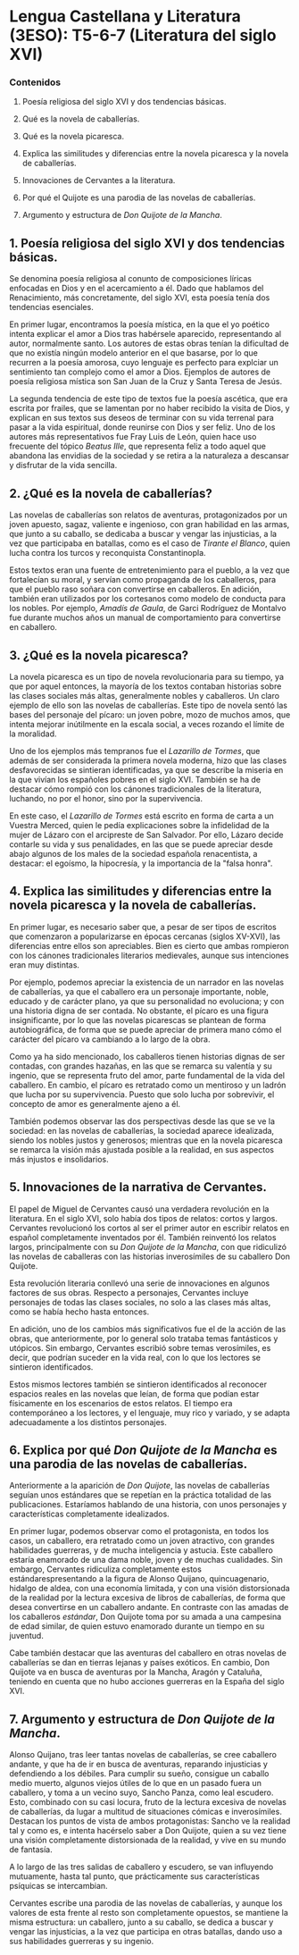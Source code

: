 # Lengua Castellana y Literatura (3ESO): T5-6-7 (Literatura del siglo XVI)

### Contenidos

1. Poesía religiosa del siglo XVI y dos tendencias básicas.

2. Qué es la novela de caballerías.

3. Qué es la novela picaresca.

4. Explica las similitudes y diferencias entre la novela picaresca y la novela de caballerías.

5. Innovaciones de Cervantes a la literatura.

6. Por qué el Quijote es una parodia de las novelas de caballerías.

7. Argumento y estructura de _Don Quijote de la Mancha_.

## 1. Poesía religiosa del siglo XVI y dos tendencias básicas.

Se denomina poesía religiosa al conunto de composiciones líricas enfocadas en Dios y en el acercamiento a él. Dado que hablamos del Renacimiento, más concretamente, del siglo XVI, esta poesía tenía dos tendencias esenciales.

En primer lugar, encontramos la poesía mística, en la que el yo poético intenta explicar el amor a Dios tras habérsele aparecido, representando al autor, normalmente santo. Los autores de estas obras tenían la dificultad de que no existía ningún modelo anterior en el que basarse, por lo que recurren a la poesía amorosa, cuyo lenguaje es perfecto para explciar un sentimiento tan complejo como el amor a Dios. Ejemplos de autores de poesía religiosa mística son San Juan de la Cruz y Santa Teresa de Jesús.

La segunda tendencia de este tipo de textos fue la poesía ascética, que era escrita por frailes, que se lamentan por no haber recibido la visita de Dios, y explican en sus textos sus deseos de terminar con su vida terrenal para pasar a la vida espiritual, donde reunirse con Dios y ser feliz. Uno de los autores más representativos fue Fray Luis de León, quien hace uso frecuente del tópico _Beatus Ille_, que representa feliz a todo aquel que abandona las envidias de la sociedad y se retira a la naturaleza a descansar y disfrutar de la vida sencilla.

## 2. ¿Qué es la novela de caballerías?

Las novelas de caballerías son relatos de aventuras, protagonizados por un joven apuesto, sagaz, valiente e ingenioso, con gran habilidad en las armas, que junto a su caballo, se dedicaba a buscar y vengar las injusticias, a la vez que participaba en batallas, como es el caso de _Tirante el Blanco_, quien lucha contra los turcos y reconquista Constantinopla.

Estos textos eran una fuente de entretenimiento para el pueblo, a la vez que fortalecían su moral, y servían como propaganda de los caballeros, para que el pueblo raso soñara con convertirse en caballeros. En adición, también eran utilizados por los cortesanos como modelo de conducta para los nobles. Por ejemplo, _Amadís de Gaula_, de Garci Rodríguez de Montalvo fue durante muchos años un manual de comportamiento para convertirse en caballero.

## 3. ¿Qué es la novela picaresca?

La novela picaresca es un tipo de novela revolucionaria para su tiempo, ya que por aquel entonces, la mayoría de los textos contaban historias sobre las clases sociales más altas, generalmente nobles y caballeros. Un claro ejemplo de ello son las novelas de caballerías. Este tipo de novela sentó las bases del personaje del pícaro: un joven pobre, mozo de muchos amos, que intenta mejorar inútilmente en la escala social, a veces rozando el límite de la moralidad.

Uno de los ejemplos más tempranos fue el _Lazarillo de Tormes_, que además de ser considerada la primera novela moderna, hizo que las clases desfavorecidas se sintieran identificadas, ya que se describe la miseria en la que vivían los españoles pobres en el siglo XVI. También se ha de destacar cómo rompió con los cánones tradicionales de la literatura, luchando, no por el honor, sino por la supervivencia.

En este caso, el _Lazarillo de Tormes_ está escrito en forma de carta a un Vuestra Merced, quien le pedía explicaciones sobre la infidelidad de la mujer de Lázaro con el arcipreste de San Salvador. Por ello, Lázaro decide contarle su vida y sus penalidades, en las que se puede apreciar desde abajo algunos de los males de la sociedad española renacentista, a destacar: el egoísmo, la hipocresía, y la importancia de la "falsa honra".

## 4. Explica las similitudes y diferencias entre la novela picaresca y la novela de caballerías.

En primer lugar, es necesario saber que, a pesar de ser tipos de escritos que comenzaron a popularizarse en épocas cercanas (siglos XV-XVI), las diferencias entre ellos son apreciables. Bien es cierto que ambas rompieron con los cánones tradicionales literarios medievales, aunque sus intenciones eran muy distintas.

Por ejemplo, podemos apreciar la existencia de un narrador en las novelas de caballerías, ya que el caballero era un personaje importante, noble, educado y de carácter plano, ya que su personalidad no evoluciona; y con una historia digna de ser contada. No obstante, el pícaro es una figura insignificante, por lo que las novelas picarescas se plantean de forma autobiográfica, de forma que se puede apreciar de primera mano cómo el carácter del pícaro va cambiando a lo largo de la obra.

Como ya ha sido mencionado, los caballeros tienen historias dignas de ser contadas, con grandes hazañas, en las que se remarca su valentía y su ingenio, que se representa fruto del amor, parte fundamental de la vida del caballero. En cambio, el pícaro es retratado como un mentiroso y un ladrón que lucha por su supervivencia. Puesto que solo lucha por sobrevivir, el concepto de amor es generalmente ajeno a él.

También podemos observar las dos perspectivas desde las que se ve la sociedad: en las novelas de caballerías, la sociedad aparece idealizada, siendo los nobles justos y generosos; mientras que en la novela picaresca se remarca la visión más ajustada posible a la realidad, en sus aspectos más injustos e insolidarios.

## 5. Innovaciones de la narrativa de Cervantes.

El papel de Miguel de Cervantes causó una verdadera revolución en la literatura. En el siglo XVI, solo había dos tipos de relatos: cortos y largos. Cervantes revolucionó los cortos al ser el primer autor en escribir relatos en español completamente inventados por él. También reinventó los relatos largos, principalmente con su _Don Quijote de la Mancha_, con que ridiculizó las novelas de caballeras con las historias inverosímiles de su caballero Don Quijote.

Esta revolución literaria conllevó una serie de innovaciones en algunos factores de sus obras. Respecto a personajes, Cervantes incluye personajes de todas las clases sociales, no solo a las clases más altas, como se había hecho hasta entonces.

En adición, uno de los cambios más significativos fue el de la acción de las obras, que anteriormente, por lo general solo trataba temas fantásticos y utópicos. Sin embargo, Cervantes escribió sobre temas verosímiles, es decir, que podrían suceder en la vida real, con lo que los lectores se sintieron identificados.

Estos mismos lectores también se sintieron identificados al reconocer espacios reales en las novelas que leían, de forma que podían estar físicamente en los escenarios de estos relatos. El tiempo era contemporáneo a los lectores, y el lenguaje, muy rico y variado, y se adapta adecuadamente a los distintos personajes.

## 6. Explica por qué _Don Quijote de la Mancha_ es una parodia de las novelas de caballerías.

Anteriormente a la aparición de _Don Quijote_, las novelas de caballerías seguían unos estándares que se repetían en la práctica totalidad de las publicaciones. Estaríamos hablando de una historia, con unos personajes y características completamente idealizados.

En primer lugar, podemos observar como el protagonista, en todos los casos, un caballero, era retratado como un joven atractivo, con grandes habilidades guerreras, y de mucha inteligencia y astucia. Este caballero estaría enamorado de una dama noble, joven y de muchas cualidades. Sin embargo, Cervantes ridiculiza completamente estos estándarespresentando a la figura de Alonso Quijano, quincuagenario, hidalgo de aldea, con una economía limitada, y con una visión distorsionada de la realidad por la lectura excesiva de libros de caballerías, de forma que desea convertirse en un caballero andante. En contraste con las amadas de los caballeros _estándar_, Don Quijote toma por su amada a una campesina de edad similar, de quien estuvo enamorado durante un tiempo en su juventud.

Cabe también destacar que las aventuras del caballero en otras novelas de caballerías se dan en tierras lejanas y países exóticos. En cambio, Don Quijote va en busca de aventuras por la Mancha, Aragón y Cataluña, teniendo en cuenta que no hubo acciones guerreras en la España del siglo XVI.

## 7. Argumento y estructura de _Don Quijote de la Mancha_.

Alonso Quijano, tras leer tantas novelas de caballerías, se cree caballero andante, y que ha de ir en busca de aventuras, reparando injusticias y defendiendo a los débiles. Para cumplir su sueño, consigue un caballo medio muerto, algunos viejos útiles de lo que en un pasado fuera un caballero, y toma a un vecino suyo, Sancho Panza, como leal escudero. Esto, combinado con su casi locura, fruto de la lectura excesiva de novelas de caballerías, da lugar a multitud de situaciones cómicas e inverosímiles. Destacan los puntos de vista de ambos protagonistas: Sancho ve la realidad tal y como es, e intenta hacérselo saber a Don Quijote, quien a su vez tiene una visión completamente distorsionada de la realidad, y vive en su mundo de fantasía.

A lo largo de las tres salidas de caballero y escudero, se van influyendo mutuamente, hasta tal punto, que prácticamente sus características psíquicas se intercambian.

Cervantes escribe una parodia de las novelas de caballerías, y aunque los valores de esta frente al resto son completamente opuestos, se mantiene la misma estructura: un caballero, junto a su caballo, se dedica a buscar y vengar las injusticias, a la vez que participa en otras batallas, dando uso a sus habilidades guerreras y su ingenio.
